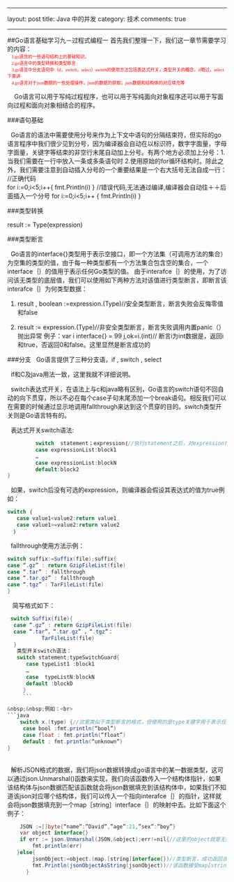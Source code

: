 
---
layout: post
title: Java 中的并发
category: 技术
comments: true

---
##Go语言基础学习九－过程式编程一
   首先我们整理一下，我们这一章节需要学习的内容：
   <font color=red size=1 face=“黑体”>
  <br> &nbsp;&nbsp;&nbsp;&nbsp;1.go语言的一些语句结构上的基础知识。<br>
   &nbsp;&nbsp;&nbsp;&nbsp;2.go语言中的类型转换和类型断言<br>
   &nbsp;&nbsp;&nbsp;&nbsp;3.go语言中分支语句中（if，switch，select）switch的使用方法包括表达式开关，类型开关的概念，if略过，select下章讲<br>
   &nbsp;&nbsp;&nbsp;&nbsp;4.go语言对于json数据的一些处理操作，json的数据的获取，json数据和结构体的对应填充等</font>
   
   
&nbsp;&nbsp;&nbsp;&nbsp;Go语言可以用于写纯过程程序，也可以用于写纯面向对象程序还可以用于写面向过程和面向对象相结合的程序。
   
###语句基础
   
&nbsp;&nbsp;Go语言的语法中需要使用分号来作为上下文中语句的分隔结束符，但实际的go语言程序中我们很少见到分号，因为编译器会自动在以标识符，数字字面量，字母字面量，关键字等结束的非空行末尾自动加上分号。有两个地方必须加上分号：1.当我们需要在一行中放入一条或多条语句时 2.使用原始的for循环结构时。除此之外，我们需要注意到自动插入分号的一个重要结果是一个右大括号无法自成一行：
//正确代码   
  for i:=0;i<5;i++{
         fmt.Println(i)
        }
//错误代码,无法通过编译,编译器会自动往＋＋后面插入一个分号
   for i:=0;i<5;i++
    {
     fmt.Println(i)
     }

###类型转换 

result := Type(expression)

###类型断言

&nbsp;&nbsp;Go语言的interface{}类型用于表示空接口，即一个方法集（可调用方法的集合）为空集的类型的值，由于每一种类型都有一个方法集合包含空的集合，一个interface｛｝的值用于表示任何Go类型的值。
由于interafce｛｝的使用，为了访问该无类型的底层值，我们可以使用如下两种方法对该值进行类型断言，即断言该interafce｛｝为何类型数据：
     
  1. result , boolean :=expression.(Type)//安全类型断言，断言失败会反悔零值和false
     
  2.  result := expression.(Type)//非安全类型断言，断言失败调用内置panic（）抛出异常
例子：var i interface{} = 99
         j,ok=i.(int)// 断言i为int数据是，返回i和true，否返回0和false。这里显然是断言成功的

###分支
&nbsp;&nbsp;Go语言提供了三种分支语，if , switch , select

&nbsp;&nbsp;if和C及java用法一致，这里我就不详细说明。
           
&nbsp;&nbsp;switch表达式开关，在语法上与c和java略有区别，Go语言的switch语句不回自动的向下贯穿，所以不必在每个case子句末尾添加一个break语句。相反我们可以在需要的时候通过显示地调用fallthrough来达到这个贯穿的目的。switch类型开关则是Go语言特有的。

&nbsp;&nbsp;表达式开关switch语法:           
```java                  
         switch  statement；expression｛//执行statement之后，对expression作判断
         case expressionList:block1
         …
         case expressionList:blockN
         default:block2
}
```
            
&nbsp;&nbsp;如果，switch后没有可选的expression，则编译器会假设其表达式的值为true例如：<br>
  ```java
 switch ｛
     case value1<value2:return value1
     case value1>=value2:return value2
    ｝
  ```

&nbsp;&nbsp;fallthrough使用方法示例：<br>
 ```java
switch suffix:=Suffix(file);suffix{
 case “.gz” : return GzipFileList(file)
 case “.tar” : fallthrough
 case “.tar.gz” : fallthrough
 case “.tgz” : TarFileList(file)
 }
  ```
   
&nbsp;&nbsp; 简写格式如下：<br>
   ```java
    switch Suffix(file){
     case “.gz” : return GzipFileList(file)
     case “.tar”，“.tar.gz” ，“.tgz”：
              TarFileList(file)
     }
      类型开关switch语法：
      switch statement;typeSwitchGuard{
         case typeList1 :block1
         …
         case  typeListN:blockN
         default :blockD
        }
        ```
   
&nbsp;&nbsp;例如：<br>
   ```java
       switch x.(type) {//这里类似于类型断言的格式，但使用的是type关键字用于表示任意类型
        case bool :fmt.println(“bool”)
        case float : fmt.println(“float”)
        default : fmt.println(“unknown”)
}
```

<br>&nbsp;&nbsp;解析JSON格式的数据，我们将json数据转换成go语言中的某一数据类型，这可以通过json.Unmarshal()函数来实现，我们向该函数传入一个结构体指针，如果该结构体与json数据匹配该函数就会将json数据填充到该结构体中，如果我们不知道该json对应哪个结构体，我们可以传入一个指向interafce｛｝的指针，这样就会将json数据填充到一个map［string］interface｛｝的映射中去。比如下面这个例子：<br>


```java
    JSON :=[]byte{“name”:”David”,”age”:21,”sex”:”boy”}
    var object interface{}
    if err := json.Unmarshal(JSON,&object);err!=nil{//这里的object就是无类型的interface｛｝指针自动将son数据转换成map［string］interface｛｝类型数据,但是如果我们知道该 json的数据结构，我们可以将相应结构体指针传入到该函数中去，该函数会帮我们自动填充数据，相当于将json数据填充到一个java的bean类中一样
        fmt.println(err)
   }else{
        jsonObject:=object.(map.[string]interface{})//类型断言，成功返回该类型数据
        fmt.Println(jsonObjectAsString(jsonObject))//该函数接受map[string]interface{}类型变量并转换成字符串，该函数的实现我就不展示了。
      }
```


